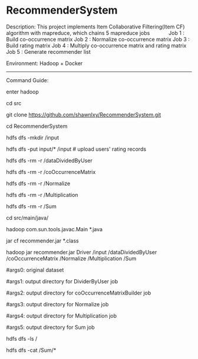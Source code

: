 # RecommenderSystem
Description: This project implements Item Collaborative Filtering(Item CF) algorithm with mapreduce, which chains 5                      mapreduce jobs
             Job 1 : Build co-occurrence matrix
             Job 2 : Normalize co-occurrence matrix
             Job 3 : Build rating matrix
             Job 4 : Multiply co-occurrence matrix and rating matrix
             Job 5 : Generate recommender list

Environment: Hadoop + Docker

****************
Command Guide:

enter hadoop

cd src

git clone https://github.com/shawnlxy/RecommenderSystem.git

cd RecommenderSystem 

hdfs dfs -mkdir /input

hdfs dfs -put input/* /input  # upload users' rating records

hdfs dfs -rm -r /dataDividedByUser

hdfs dfs -rm -r /coOccurrenceMatrix

hdfs dfs -rm -r /Normalize

hdfs dfs -rm -r /Multiplication

hdfs dfs -rm -r /Sum

cd src/main/java/

hadoop com.sun.tools.javac.Main *.java

jar cf recommender.jar *.class

hadoop jar recommender.jar Driver /input /dataDividedByUser /coOccurrenceMatrix /Normalize /Multiplication /Sum

#args0: original dataset

#args1: output directory for DividerByUser job

#args2: output directory for coOccurrenceMatrixBuilder job

#args3: output directory for Normalize job

#args4: output directory for Multiplication job

#args5: output directory for Sum job

hdfs dfs -ls /

hdfs dfs -cat /Sum/*
